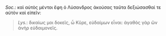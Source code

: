 

*Soc.*: καὶ αὐτὸς μέντοι ἔφη ὁ Λύσανδρος ἀκούσας ταῦτα δεξιώσασθαί τε αὐτὸν καὶ εἰπεῖν:



>  *Lys.*: δικαίως μοι δοκεῖς, ὦ Κῦρε, εὐδαίμων εἶναι: ἀγαθὸς γὰρ ὢν ἀνὴρ εὐδαιμονεῖς.